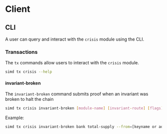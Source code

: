 <!--
order: 5
-->

# Client

## CLI

A user can query and interact with the `crisis` module using the CLI.

### Transactions

The `tx` commands allow users to interact with the `crisis` module.

```bash
simd tx crisis --help
```

#### invariant-broken

The `invariant-broken` command submits proof when an invariant was broken to
halt the chain

```bash
simd tx crisis invariant-broken [module-name] [invariant-route] [flags]
```

Example:

```bash
simd tx crisis invariant-broken bank total-supply --from=[keyname or address]
```
